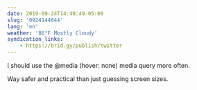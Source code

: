 ```yaml
---
date: 2019-09-24T14:40:49-05:00
slug: '0924144044'
lang: 'en'
weather: '86°F Mostly Cloudy'
syndication_links:
    - https://brid.gy/publish/twitter
---
```

I should use the @media (hover: none) media query more often. 

Way safer and practical than just guessing screen sizes.